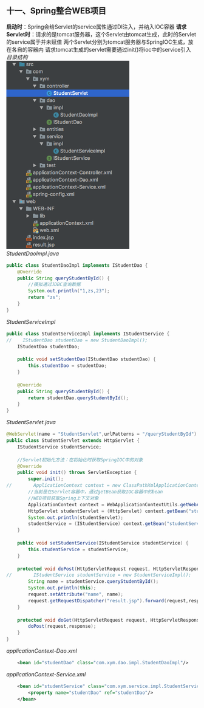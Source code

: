 ## 十一、Spring整合WEB项目
**启动时**：Spring会给Servlet的service属性通过DI注入，并纳入IOC容器
**请求Servlet时**：请求的是tomcat服务器，这个Servlet由tomcat生成，此时的Servlet的service属于并未赋值
两个Servlet分别为tomcat服务器与SpringIOC生成，放在各自的容器内
请求tomcat生成的servlet需要通过init()将ioc中的service引入
*目录结构*<br>
![4e175f46.png](attachments/4e175f46.png)<br>
*StudentDaoImpl.java*
```java
public class StudentDaoImpl implements IStudentDao {
    @Override
    public String queryStudentById() {
        //模拟通过JDBC查询数据
        System.out.println("1,zs,23");
        return "zs";
    }
}
```
*StudentServiceImpl*
```java
public class StudentServiceImpl implements IStudentService {
//    IStudentDao studentDao = new StudentDaoImpl();
    IStudentDao studentDao;

    public void setStudentDao(IStudentDao studentDao) {
        this.studentDao = studentDao;
    }

    @Override
    public String queryStudentById() {
        return studentDao.queryStudentById();
    }
}
```
*StudentServlet.java*
```java
@WebServlet(name = "StudentServlet",urlPatterns = "/queryStudentById")
public class StudentServlet extends HttpServlet {
    IStudentService studentService;

    //Servlet初始化方法：在初始化时获取SpringIOC中的对象
    @Override
    public void init() throws ServletException {
        super.init();
//        ApplicationContext context = new ClassPathXmlApplicationContext("spring-config.xml");
        //当前是在Servlet容器中，通过getBean获取IOC容器中的bean
        //WEB项目获取Spring上下文对象
        ApplicationContext context = WebApplicationContextUtils.getWebApplicationContext(this.getServletContext());
        HttpServlet studentServlet = (HttpServlet) context.getBean("studentServlet");
        System.out.println(studentServlet);
        studentService = (IStudentService) context.getBean("studentService");
    }

    public void setStudentService(IStudentService studentService) {
        this.studentService = studentService;
    }

    protected void doPost(HttpServletRequest request, HttpServletResponse response) throws ServletException, IOException {
//        IStudentService studentService = new StudentServiceImpl();
        String name = studentService.queryStudentById();
        System.out.println(this);
        request.setAttribute("name", name);
        request.getRequestDispatcher("result.jsp").forward(request,response);
    }

    protected void doGet(HttpServletRequest request, HttpServletResponse response) throws ServletException, IOException {
        doPost(request,response);
    }
}
```
*applicationContext-Dao.xml*
```xml
    <bean id="studentDao" class="com.xym.dao.impl.StudentDaoImpl"/>
```
*applicationContext-Service.xml*
```xml
    <bean id="studentService" class="com.xym.service.impl.StudentServiceImpl">
        <property name="studentDao" ref="studentDao"/>
    </bean>
```
